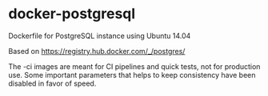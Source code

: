 docker-postgresql
=================

Dockerfile for PostgreSQL instance using Ubuntu 14.04

Based on https://registry.hub.docker.com/_/postgres/

The -ci images are meant for CI pipelines and quick tests, not for production use. Some important parameters that helps to keep consistency have been disabled in favor of speed.
